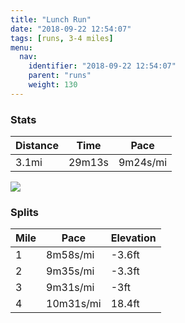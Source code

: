 ```yaml
---
title: "Lunch Run"
date: "2018-09-22 12:54:07"
tags: [runs, 3-4 miles]
menu:
  nav:
    identifier: "2018-09-22 12:54:07"
    parent: "runs"
    weight: 130
---
```


### Stats

| Distance | Time | Pace |
|----------|------|------|
|3.1mi|29m13s|9m24s/mi|

<img src='https://maps.googleapis.com/maps/api/staticmap?maptype=roadmap&path=enc:_wjeIfdyLu@QxBx@vEzXrDbE`Ef@jHjMvKf^rE~`@s@kB`Ajj@iBbXrA}Yg@oh@f@bB}Ec^gI{]kJ_P{DWqEcG{FgPi@iJv@dB&key=AIzaSyC1MId7bFpkLXNAaYhBSTb8jLyiSqzbDtM&size=800x800&markers=color:yellow|label:S|53.472,-2.26388&markers=color:green|label:F|53.4719,-2.2639900000000006'>

### Splits

| Mile | Pace | Elevation |
|------|------|-----------|
|1|8m58s/mi|-3.6ft|
|2|9m35s/mi|-3.3ft|
|3|9m31s/mi|-3ft|
|4|10m31s/mi|18.4ft|
